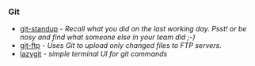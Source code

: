 ### Git

- [git-standup](https://github.com/kamranahmedse/git-standup) - _Recall what you did on the last working day. Psst! or be nosy and find what someone else in your team did ;-)_
- [git-ftp](https://github.com/git-ftp/git-ftp) - _Uses Git to upload only changed files to FTP servers._
- [lazygit](https://github.com/jesseduffield/lazygit) - _simple terminal UI for git commands_
